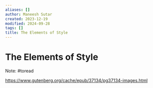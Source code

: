 ```yaml
---
aliases: []
author: Maneesh Sutar
created: 2023-12-19
modified: 2024-09-28
tags: []
title: The Elements of Style
---
```


# The Elements of Style

Note: #toread 

https://www.gutenberg.org/cache/epub/37134/pg37134-images.html

